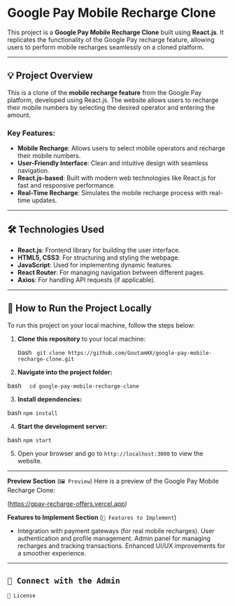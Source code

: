 # Google Pay Mobile Recharge Clone

This project is a **Google Pay Mobile Recharge Clone** built using **React.js**. It replicates the functionality of the Google Pay recharge feature, allowing users to perform mobile recharges seamlessly on a cloned platform.

---

## 💡 Project Overview

This is a clone of the **mobile recharge feature** from the Google Pay platform, developed using React.js. The website allows users to recharge their mobile numbers by selecting the desired operator and entering the amount.

### Key Features:

- **Mobile Recharge**: Allows users to select mobile operators and recharge their mobile numbers.
- **User-Friendly Interface**: Clean and intuitive design with seamless navigation.
- **React.js-based**: Built with modern web technologies like React.js for fast and responsive performance.
- **Real-Time Recharge**: Simulates the mobile recharge process with real-time updates.

---

## 🛠️ Technologies Used

- **React.js**: Frontend library for building the user interface.
- **HTML5, CSS3**: For structuring and styling the webpage.
- **JavaScript**: Used for implementing dynamic features.
- **React Router**: For managing navigation between different pages.
- **Axios**: For handling API requests (if applicable).

---

## 🚀 How to Run the Project Locally

To run this project on your local machine, follow the steps below:

1. **Clone this repository** to your local machine:

   bash 
  `` git clone https://github.com/GoutamHX/google-pay-mobile-recharge-clone.git``
   
2. **Navigate into the project folder:**

bash
 ``  cd google-pay-mobile-recharge-clone``

3. **Install dependencies:**

bash
``npm install``

4. **Start the development server:**

bash
``npm start``

5. Open your browser and go to `http://localhost:3000` to view the website.
---

 **Preview Section** (`🖼️ Preview`)
Here is a preview of the Google Pay Mobile Recharge Clone:

(https://gpay-recharge-offers.vercel.app)

 **Features to Implement Section** (`🔧 Features to Implement`)
- Integration with payment gateways (for real mobile recharges).
User authentication and profile management.
Admin panel for managing recharges and tracking transactions.
Enhanced UI/UX improvements for a smoother experience.
---
`📢 Connect with the Admin`
---
`📄 License`

